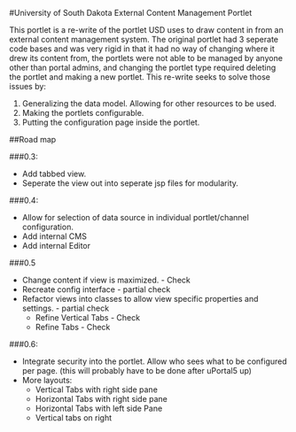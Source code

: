 #University of South Dakota External Content Management Portlet

This portlet is a re-write of the portlet USD uses to draw content in from an
external content management system. The original portlet had 3 seperate code
bases and was very rigid in that it had no way of changing where it drew its
content from, the portlets were not able to be managed by anyone other than 
portal admins, and changing the portlet type required deleting the portlet and
making a new portlet. This re-write seeks to solve those issues by:

1. Generalizing the data model. Allowing for other resources to be used.
2. Making the portlets configurable.
3. Putting the configuration page inside the portlet.


##Road map

###0.3:

* Add tabbed view.
* Seperate the view out into seperate jsp files for modularity.

###0.4:

* Allow for selection of data source in individual portlet/channel configuration.
* Add internal CMS
* Add internal Editor

###0.5

* Change content if view is maximized. - Check
* Recreate config interface - partial check
* Refactor views into classes to allow view specific properties and settings. - partial check
  * Refine Vertical Tabs - Check
  * Refine Tabs - Check

###0.6:

* Integrate security into the portlet. Allow who sees what to be configured per page. (this will probably have to be done after uPortal5 up)
* More layouts:
  * Vertical Tabs with right side pane
  * Horizontal Tabs with right side pane
  * Horizontal Tabs with left side Pane
  * Vertical tabs on right
